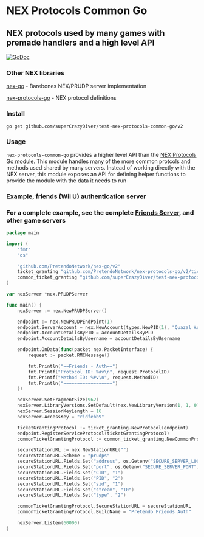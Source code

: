 # NEX Protocols Common Go
## NEX protocols used by many games with premade handlers and a high level API

[![GoDoc](https://godoc.org/github.com/superCrazyDiver/test-nex-protocols-common-go/v2?status.svg)](https://godoc.org/github.com/superCrazyDiver/test-nex-protocols-common-go/v2)

### Other NEX libraries
[nex-go](https://github.com/PretendoNetwork/nex-go) - Barebones NEX/PRUDP server implementation

[nex-protocols-go](https://github.com/PretendoNetwork/nex-protocols-go) - NEX protocol definitions

### Install

`go get github.com/superCrazyDiver/test-nex-protocols-common-go/v2`

### Usage

`nex-protocols-common-go` provides a higher level API than the [NEX Protocols Go module](https://github.com/PretendoNetwork/nex-protocols-go). This module handles many of the more common protcols and methods used shared by many servers. Instead of working directly with the NEX server, this module exposes an API for defining helper functions to provide the module with the data it needs to run

### Example, friends (Wii U) authentication server
### For a complete example, see the complete [Friends Server](https://github.com/PretendoNetwork/friends), and other game servers

```go
package main

import (
	"fmt"
	"os"

	"github.com/PretendoNetwork/nex-go/v2"
	ticket_granting "github.com/PretendoNetwork/nex-protocols-go/v2/ticket-granting"
	common_ticket_granting "github.com/superCrazyDiver/test-nex-protocols-common-go/v2/ticket-granting"
)

var nexServer *nex.PRUDPServer

func main() {
	nexServer := nex.NewPRUDPServer()

	endpoint := nex.NewPRUDPEndPoint(1)
	endpoint.ServerAccount = nex.NewAccount(types.NewPID(1), "Quazal Authentication", "password"))
	endpoint.AccountDetailsByPID = accountDetailsByPID
	endpoint.AccountDetailsByUsername = accountDetailsByUsername

	endpoint.OnData(func(packet nex.PacketInterface) {
		request := packet.RMCMessage()

		fmt.Println("==Friends - Auth==")
		fmt.Printf("Protocol ID: %#v\n", request.ProtocolID)
		fmt.Printf("Method ID: %#v\n", request.MethodID)
		fmt.Println("==================")
	})

	nexServer.SetFragmentSize(962)
	nexServer.LibraryVersions.SetDefault(nex.NewLibraryVersion(1, 1, 0))
	nexServer.SessionKeyLength = 16
	nexServer.AccessKey = "ridfebb9"

	ticketGrantingProtocol := ticket_granting.NewProtocol(endpoint)
	endpoint.RegisterServiceProtocol(ticketGrantingProtocol)
	commonTicketGrantingProtocol := common_ticket_granting.NewCommonProtocol(ticketGrantingProtocol)

	secureStationURL := nex.NewStationURL("")
	secureStationURL.Scheme = "prudps"
	secureStationURL.Fields.Set("address", os.Getenv("SECURE_SERVER_LOCATION"))
	secureStationURL.Fields.Set("port", os.Getenv("SECURE_SERVER_PORT"))
	secureStationURL.Fields.Set("CID", "1")
	secureStationURL.Fields.Set("PID", "2")
	secureStationURL.Fields.Set("sid", "1")
	secureStationURL.Fields.Set("stream", "10")
	secureStationURL.Fields.Set("type", "2")

	commonTicketGrantingProtocol.SecureStationURL = secureStationURL
	commonTicketGrantingProtocol.BuildName = "Pretendo Friends Auth"

	nexServer.Listen(60000)
}
```
